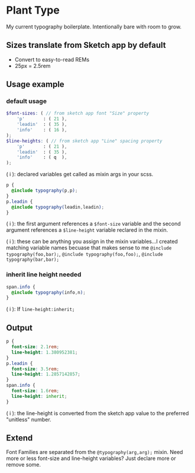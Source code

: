 # Plant Type
My current typography boilerplate. Intentionally bare with room to grow.

## Sizes translate from Sketch app by default
- Convert to easy-to-read REMs
- 25px = 2.5rem

## Usage example 

### default usage
```scss
$font-sizes: ( // from sketch app font "Size" property
    'p'       : ( 21 ),
    'leadin'  : ( 35 ),
    'info'    : ( 16 ),
);
$line-heights: ( // from sketch app "Line" spacing property
    'p'       : ( 21 ),
    'leadin'  : ( 35 ),
    'info'    : ( q  ),
);
```
( i ): declared variables get called as mixin args in your scss.

```scss
p {
  @include typography(p,p);
}
p.leadin {
  @include typography(leadin,leadin);
}
```
( i ): the first argument references a `$font-size` variable and the second argument references a `$line-height` variable reclared in the mixin.

( i ): these can be anything you assign in the mixin variables...I created matching variable names becuase that makes sense to me `@include typography(foo,bar);`, `@include typography(foo,foo);`, `@include typography(bar,bar);`

### inherit line height needed
``` scss
span.info {
  @include typography(info,n);
}
```
( i ): If `line-height:inherit;`

## Output
```scss
p {
  font-size: 2.1rem;
  line-height: 1.380952381;
}
p.leadin {
  font-size: 3.5rem;
  line-height: 1.2857142857;
}
span.info {
  font-size: 1.6rem;
  line-height: inherit;
}
```
( i ): the line-height is converted from the sketch app value to the preferred "unitless" number.

## Extend
Font Families are separated from the `@typography(arg,arg);` mixin.
Need more or less font-size and line-height variables? Just declare more or remove some.
